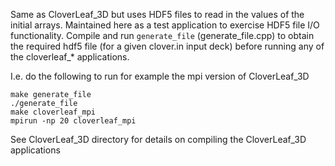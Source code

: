 Same as CloverLeaf_3D but uses HDF5 files to read in the values of the initial arrays.
Maintained here as a test application to exercise HDF5 file I/O functionality.
Compile and run ``generate_file`` (generate_file.cpp) to obtain the required
hdf5 file (for a given clover.in input deck) before running any of the cloverleaf_* applications.

I.e. do the following to run for example the mpi version of CloverLeaf_3D
```
make generate_file
./generate_file
make cloverleaf_mpi
mpirun -np 20 cloverleaf_mpi
```

See CloverLeaf_3D directory for details on compiling the CloverLeaf_3D applications
